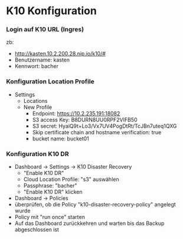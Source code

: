 # K10 Konfiguration

### Login auf K10 URL (Ingres)
zb:
- http://kasten.10.2.200.28.nip.io/k10/# 
- Benutzername: kasten
- Kennwort: bacher

### Konfiguration Location Profile
- Settings
  - Locations
  - New Profile
      - Endpoint: https://10.2.235.191:18082
      - S3 access Key: B8DURN8UU0RPF2VIFB50
      - S3 secret: HyaiQ9t+Lo3/Vx7UV4PogDtRt/TcJBn7uteq1QXG
      - Skip certificate chain and hostname verification: true
      - bucket name: bucket01

### Konfiguration K10 DR
- Dashboard -> Settings -> K10 Disaster Recovery
  - "Enable K10 DR"
  - Cloud Location Profile: "s3" auswählen
  - Passphrase: "bacher"
  - "Enable K10 DR" klicken
- Dashboard -> Policies
 - überprüfen, ob die Policy "k10-disaster-recovery-policy" angelegt wurde
 - Policy mit "run once" starten
- Auf das Dashboard zurückkehren und warten bis das Backup abgeschlossen ist
